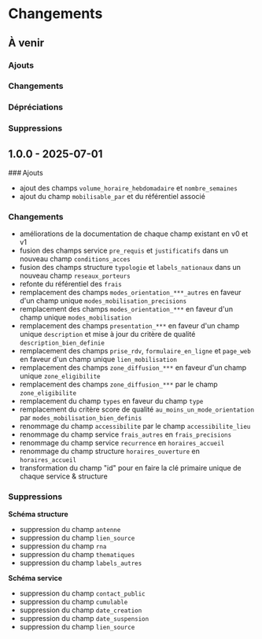 # Changements

## À venir

### Ajouts

### Changements

### Dépréciations

### Suppressions

## 1.0.0 - 2025-07-01

### Ajouts

* ajout des champs `volume_horaire_hebdomadaire` et `nombre_semaines`
* ajout du champ `mobilisable_par` et du référentiel associé

### Changements

* améliorations de la documentation de chaque champ existant en v0 et v1
* fusion des champs service `pre_requis` et `justificatifs` dans un nouveau champ `conditions_acces`
* fusion des champs structure `typologie` et `labels_nationaux` dans un nouveau champ `reseaux_porteurs`
* refonte du référentiel des `frais`
* remplacement des champs `modes_orientation_***_autres` en faveur d'un champ unique `modes_mobilisation_precisions`
* remplacement des champs `modes_orientation_***` en faveur d'un champ unique `modes_mobilisation`
* remplacement des champs `presentation_***` en faveur d'un champ unique `description` et mise à jour du critère de qualité `description_bien_definie`
* remplacement des champs `prise_rdv`, `formulaire_en_ligne` et `page_web` en faveur d'un champ unique `lien_mobilisation`
* remplacement des champs `zone_diffusion_***` en faveur d'un champ unique `zone_eligibilite`
* remplacement des champs `zone_diffusion_***` par le champ `zone_eligibilite`
* remplacement du champ `types` en faveur du champ `type`
* remplacement du critère score de qualité `au_moins_un_mode_orientation` par `modes_mobilisation_bien_definis`
* renommage du champ `accessibilite` par le champ `accessibilite_lieu`
* renommage du champ service `frais_autres` en `frais_precisions`
* renommage du champ service `recurrence` en `horaires_accueil`
* renommage du champ structure `horaires_ouverture` en `horaires_accueil`
* transformation du champ "id" pour en faire la clé primaire unique de chaque service & structure

### Suppressions

**Schéma structure**

* suppression du champ `antenne`
* suppression du champ `lien_source`
* suppression du champ `rna`
* suppression du champ `thematiques`
* suppression du champ `labels_autres`

**Schéma service**

* suppression du champ `contact_public`
* suppression du champ `cumulable`
* suppression du champ `date_creation`
* suppression du champ `date_suspension`
* suppression du champ `lien_source`
